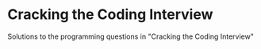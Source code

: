 # Cracking the Coding Interview

Solutions to the programming questions in "Cracking the Coding Interview"